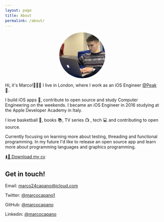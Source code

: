 ```yaml
---
layout: page
title: About
permalink: /about/
---
```


<center style="margin: auto; width: 150px; height: 150px; overflow: hidden; border-radius: 50%;">
    <img src="/img/marco.jpg" />
</center>

Hi, it's Marco!👨🏻‍💻 I live in London, where I work as an iOS Engineer [@Peak](http://www.peak.net) 🧠.

I build iOS apps 🍎, contribute to open source and study Computer Engineering on the weekends. I became an iOS Engineer in 2016 studying at the Apple Developer Academy in Italy.

I love basketball 🏀, books 📚, TV series 📺 , tech 💻 and contributing to open source.

Currently focusing on learning more about testing, threading and functional programming.
In my future I'd like to release an open source app and learn more about programming languages and graphics programming.


[⬇️📃 Download my cv](/cv_marcocapano.pdf)

## Get in touch!

Email: [marco24capano@icloud.com](mailto:marco24capano@icloud.com)

Twitter: [@marcocapano1](https://twitter.com/marcocapano1)

GitHub: [@marcocapano](https://github.com/marcocapano)

Linkedin: [@marcocapano](https://www.linkedin.com/in/marcocapano/)
